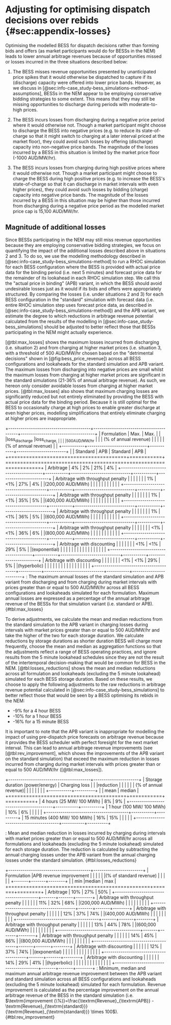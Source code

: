 # Adjusting for optimising dispatch decisions over rebids {#sec:appendix-losses}

Optimising the modelled BESS for dispatch decisions rather than forming bids and offers (as market participants would do for BESSs in the NEM) leads to lower annual arbitrage revenues because of opportunities missed or losses incurred in the three situations described below:

1. The BESS misses revenue opportunities presented by unanticipated price spikes that it would otherwise be dispatched to capture if its (discharge) capacity were offered into lower price bands. However, as we discuss in [@sec:info-case_study-bess_simulations-method-assumptions], BESSs in the NEM appear to be employing conservative bidding strategies to some extent. This means that they may still be missing opportunities to discharge during periods with moderate-to-high prices.

2. The BESS incurs losses from discharging during a negative price period where it would otherwise not. Though a market participant might choose to discharge the BESS into negative prices (e.g. to reduce its state-of-charge so that it might switch to charging at a later interval priced at the market floor), they could avoid such losses by offering (discharge) capacity into non-negative price bands. The magnitude of the losses incurred by a BESS in this situation is limited by the market price floor (-1000 AUD/MW/hr).

3. The BESS incurs losses from charging during high positive prices where it would otherwise not. Though a market participant might choose to charge the BESS during high positive prices (e.g. to increase the BESS's state-of-charge so that it can discharge in market intervals with even higher prices), they could avoid such losses by bidding (charge) capacity into negative price bands. The magnitude of the losses incurred by a BESS in this situation may be higher than those incurred from discharging during a negative price period as the modelled market price cap is 15,100 AUD/MW/hr.

## Magnitude of additional losses

Since BESSs participating in the NEM may still miss revenue opportunities because they are employing conservative bidding strategies, we focus on quantifying the impact of the additional losses described above in situations 2 and 3. To do so, we use the modelling methodology described in [@sec:info-case_study-bess_simulations-method] to run a RHOC simulation for each BESS configuration where the BESS is provided with actual price data for the binding period (i.e. next 5 minutes) and forecast price data for the remainder of its lookahead in each RHOC simulation step. We call this the "actual price in binding" (APB) variant, in which the BESS should avoid undesirable losses just as it would if its bids and offers were appropriately structured. By comparing the losses (i.e. under situations 2 and 3) for each BESS configuration in the "standard" simulation with forecast data (i.e. entire RHOC simulation step uses forecast price data, as described in [@sec:info-case_study-bess_simulations-method]) and the APB variant, we estimate the degree to which reductions in arbitrage revenue potential calculated from the results of the modelling in [@sec:info-case_study-bess_simulations] should be adjusted to better reflect those that BESSs participating in the NEM might actually experience.

[@tbl:max_losses] shows the maximum losses incurred from discharging (i.e. situation 2) and from charging at higher market prices (i.e. situation 3, with a threshold of 500 AUD/MW/hr chosen based on the "detrimental decisions" shown in [@fig:bess_price_revenue]) across all BESS configurations and lookaheads for the standard simulation and APB variant. The maximum losses from discharging into negative prices are small whilst the maximum losses from charging at higher market prices are significant in the standard simulations (21-36% of annual arbitrage revenue). As such, we hereon only consider avoidable losses from charging at higher market prices. [@tbl:max_losses] also shows that maximum charging losses are significantly reduced but not entirely eliminated by providing the BESS with actual price data for the binding period. Because it is still optimal for the BESS to occasionally charge at high prices to enable greater discharge at even higher prices, modelling simplifications that entirely eliminate charging at higher prices are inappropriate.

+----------------------------------------+-----------------------------------------+------------------------------------+
| Formulation                            | $\textrm{Max.                           | $\textrm{Max.                      | 
|                                        |loss}_{\textrm{discharge}}$              |loss}_{\textrm{charge,              |     
|                                        |                                         |500AUD/MW/hr}}$                     |
|                                        | (% of annual revenue)                   |                                    |
|                                        |                                         | (% of annual revenue)              |
|                                        +-----------+-----------------------------+-----------+------------------------+
|                                        | Standard  | APB                         | Standard  | APB                    |
+========================================+===========+=============================+===========+========================+
| Arbitrage                              |  4%       | 2%                          |  21%      | 4%                     |
+----------------------------------------+-----------+-----------------------------+-----------+------------------------+
| Arbitrage with throughput penalty      |           |                             |           |                        |
|                                        |  1%       | <1%                         |  27%      | 4%                     |
|(200,000 AUD/MWh)                       |           |                             |           |                        |
|                                        |           |                             |           |                        |
+----------------------------------------+-----------+-----------------------------+-----------+------------------------+
| Arbitrage with throughput penalty      |           |                             |           |                        |
|                                        |  1%       | <1%                         |  35%      | 5%                     |
|(400,000 AUD/MWh)                       |           |                             |           |                        |
|                                        |           |                             |           |                        |
+----------------------------------------+-----------+-----------------------------+-----------+------------------------+
| Arbitrage with throughput penalty      |           |                             |           |                        |
|                                        |  1%       | <1%                         |  36%      | 5%                     |
|(600,000 AUD/MWh)                       |           |                             |           |                        |
|                                        |           |                             |           |                        |
+----------------------------------------+-----------+-----------------------------+-----------+------------------------+
| Arbitrage with throughput penalty      |           |                             |           |                        |
|                                        |  <1%      | <1%                         |  36%      | 6%                     |
|(800,000 AUD/MWh)                       |           |                             |           |                        |
|                                        |           |                             |           |                        |
+----------------------------------------+-----------+-----------------------------+-----------+------------------------+
| Arbitrage with discounting             |           |                             |           |                        |
|                                        |  <1%      | <1%                         |  29%      | 5%                     |
|(exponential)                           |           |                             |           |                        |
|                                        |           |                             |           |                        |
|                                        |           |                             |           |                        |
+----------------------------------------+-----------+-----------------------------+-----------+------------------------+
| Arbitrage with discounting             |           |                             |           |                        |
|                                        |  <1%      | <1%                         |  29%      | 5%                     |
|(hyperbolic)                            |           |                             |           |                        |
|                                        |           |                             |           |                        | 
|                                        |           |                             |           |                        |
+----------------------------------------+-----------+-----------------------------+-----------+------------------------+
: The maximum annual losses of the standard simulation and APB variant from discharging and from charging during market intervals with prices greater than or equal to 500 AUD/MW/hr across all BESS configurations and lookaheads simulated for each formulation. Maximum annual losses are expressed as a percentage of the annual arbitrage revenue of the BESSs for that simulation variant (i.e. standard or APB). {#tbl:max_losses}

To derive adjustments, we calculate the mean and median reductions from the standard simulation to the APB variant in charging losses during intervals with market prices greater than or equal to 500 AUD/MW/hr and take the higher of the two for each storage duration. We calculate reductions by storage durations as shorter duration BESS will charge more frequently, choose the mean and median as aggregation functions so that the adjustments reflect a range of BESS operating practices, and ignore results from the 5 minute lookahead schedules since they are not the result of the intertemporal decision-making that would be common for BESS in the NEM. [@tbl:losses_reductions] shows the mean and median reductions across all formulation and lookaheads (excluding the 5 minute lookahead) simulated for each BESS storage duration. Based on these results, we choose to apply the following adjustments to the raw reductions in arbitrage revenue potential calculated in [@sec:info-case_study-bess_simulations] to better reflect those that would be seen by a BESS optimising its rebids in the NEM:

- -9% for a 4 hour BESS
- -10% for a 1 hour BESS
- -16% for a 15 minute BESS

It is important to note that the APB variant is inappropriate for modelling the impact of using pre-dispatch price forecasts on arbitrage revenue because it provides the BESS scheduler with perfect foresight for the next market interval. This can lead to annual arbitrage revenue improvements (see [@tbl:rev_improvement], which shows the improvements of the APB variant on the standard simulation) that exceed the maximum reduction in losses incurred from charging during market intervals with prices greater than or equal to 500 AUD/MW/hr ([@tbl:max_losses]).

+----------------------------------------+----------------------+
| Storage duration (power/energy)        | Charging loss        |
|                                        |reduction             |
|                                        |                      |
|                                        | (% of annual revenue)|
|                                        |                      |
|                                        |                      |
|                                        +-----------+----------+
|                                        |    mean   | median   |
+========================================+===========+==========+
| 4 hours (25 MW/ 100 MWh)               |    8%     |    9%    |
+----------------------------------------+-----------+----------+
| 1 hour (100 MW/ 100 MWh)               |    10%    |    6%    |
|                                        |           |          |
+----------------------------------------+-----------+----------+
| 15 minutes (400 MW/ 100 MWh)           |    16%    |   15%    |
|                                        |           |          |
+----------------------------------------+-----------+----------+

: Mean and median reduction in losses incurred by charging during intervals with market prices greater than or equal to 500 AUD/MW/hr across all formulations and lookaheads (excluding the 5 minute lookahead) simulated for each storage duration. The reduction is calculated by subtracting the annual charging losses under the APB variant from the annual charging losses under the standard simulation. {#tbl:losses_reductions}

+----------------------------------------+------------------------+
| Formulation                            |APB revenue improvement |
|                                        |                        |
|                                        |(% of standard revenue) |
|                                        |                        |
|                                        +-------+-------+--------+
|                                        | min   |median | max    |
+========================================+=======+=======+========+
| Arbitrage                              |  10%  | 27%   |  50%   |
+----------------------------------------+-------+-------+--------+
| Arbitrage with throughput penalty      |       |       |        |
|                                        |  11%  | 32%   | 68%    |
|(200,000 AUD/MWh)                       |       |       |        |
|                                        |       |       |        |
+----------------------------------------+-------+-------+--------+
| Arbitrage with throughput penalty      |       |       |        |
|                                        |  12%  | 37%   | 74%    |
|(400,000 AUD/MWh)                       |       |       |        |
|                                        |       |       |        |
+----------------------------------------+-------+-------+--------+
| Arbitrage with throughput penalty      |       |       |        |
|                                        |  13%  | 44%   | 78%    |
|(600,000 AUD/MWh)                       |       |       |        |
|                                        |       |       |        |
+----------------------------------------+-------+-------+--------+
| Arbitrage with throughput penalty      |       |       |        |
|                                        |  14%  | 45%   | 86%    |
|(800,000 AUD/MWh)                       |       |       |        |
|                                        |       |       |        |
+----------------------------------------+-------+-------+--------+
| Arbitrage with discounting             |       |       |        |
|                                        |  12%  | 37%   |  74%   |
|(exponential)                           |       |       |        |
|                                        |       |       |        |
|                                        |       |       |        |
+----------------------------------------+-------+-------+--------+
| Arbitrage with discounting             |       |       |        |
|                                        |  14%  | 29%   |  41%   |
|(hyperbolic)                            |       |       |        |
|                                        |       |       |        |
|                                        |       |       |        |
+----------------------------------------+-------+-------+--------+
: Minimum, median and maximum annual arbitrage revenue improvement between the APB variant and standard simulation across all BESS configurations and lookaheads (excluding the 5 minute lookahead) simulated for each formulation. Revenue improvement is calculated as the percentage improvement on the annual arbitrage revenue of the BESS in the standard simulation (i.e. $\textrm{improvement (\%)}=\frac{\textrm{Revenue}_{\textrm{APB}} - \textrm{Revenue}_{\textrm{standard}}}{\textrm{Revenue}_{\textrm{standard}}} \times 100$). {#tbl:rev_improvement}
